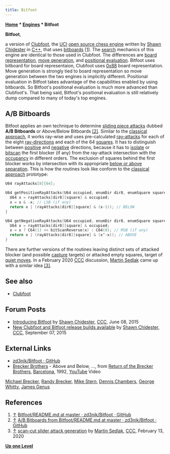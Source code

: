 ```yaml
---
title: Bitfoot
---
```

**[Home](Home "Home") * [Engines](Engines "Engines") * Bitfoot**

**Bitfoot**,

a version of [Clubfoot](Clubfoot "Clubfoot"), the [UCI](UCI "UCI") [open source chess engine](Category:Open_Source "Category:Open Source") written by [Shawn Chidester](Shawn_Chidester "Shawn Chidester") in [C++](Cpp "Cpp"), that uses [bitboards](Bitboards "Bitboards") <a id="cite-note-1" href="#cite-ref-1">[1]</a>. The [search](Search "Search") mechanics of this engine are identical to those used in Clubfoot. The differences are [board representation](Board_Representation "Board Representation"), [move generation](Move_Generation "Move Generation"), and [positional evaluation](Evaluation "Evaluation"). Bitfoot uses bitboard for board representaion, Clubfoot uses [0x88](0x88 "0x88") board representation. Move generation is strongly tied to board representation so move generation between the two engines is implicitly different. Positional evaluation in Bitfoot takes advantage of the capabilities enabled by using bitboards. So Bitfoot's positional evaluation is much more advanced than Clubfoot's. That being said, Bitfoot's positional evaluation is still relatively dump compared to many of today's top engines.

## A/B Bitboards

Bitfoot applies an own technique to determine [sliding piece attacks](Sliding_Piece_Attacks "Sliding Piece Attacks") dubbed **A/B Bitboards** or Above/Below Bitboards <a id="cite-note-2" href="#cite-ref-2">[2]</a>. Similar to the [classical approach](Classical_Approach "Classical Approach"), it works ray-wise and uses pre-calculated [ray-attacks](On_an_empty_Board#RayAttacks "On an empty Board") for each of the eight [ray-directions](Rays#RayDirections "Rays") and each of the 64 [squares](Squares "Squares"). It has to distinguish between [positive](On_an_empty_Board#PositiveRays "On an empty Board") and [negative](On_an_empty_Board#NegativeRays "On an empty Board") directions, because it has to [isolate](General_Setwise_Operations#LS1BIsolation "General Setwise Operations") or [bitscan](BitScan "BitScan") the first blocker (if any) from the ray-attack intersection with the [occupancy](Occupancy "Occupancy") in different orders. The exclusion of squares behind the first blocker works by intersection with its appropriate [below or above separation](General_Setwise_Operations#LS1BSeparation "General Setwise Operations"). This is how the routines look like conform to the [classical approach](Classical_Approach "Classical Approach") prototype:

```C++
U64 rayAttacks[8][64];

U64 getPositiveRayAttacks(U64 occupied, enumDir dir8, enumSquare square) {
  U64 x = rayAttacks[dir8][square] & occupied;
  x = x & -x; // LSB (if any)
  return x | (rayAttacks[dir8][square] & (x-1)); // BELOW
}

U64 getNegativeRayAttacks(U64 occupied, enumDir dir8, enumSquare square) {
  U64 x = rayAttacks[dir8][square] & occupied;
  x = x ? C64(1) << bitScanReverse(x) : C64(0); // MSB (if any)
  return x | (rayAttacks[dir8][square] & (x^-x)); // ABOVE
}

```

There are further versions of the routines leaving distinct sets of attacked blocker (and possible [capture](Captures "Captures") targets) or attacked empty squares, target of [quiet moves](Quiet_Moves "Quiet Moves"). In a February 2020 [CCC](CCC "CCC") discussion, [Martin Sedlak](Martin_Sedlak "Martin Sedlak") came up with a similar idea <a id="cite-note-3" href="#cite-ref-3">[3]</a>.

## See also

- [Clubfoot](Clubfoot "Clubfoot")

## Forum Posts

- [Introducing Bitfoot](http://www.talkchess.com/forum/viewtopic.php?t=56625) by [Shawn Chidester](Shawn_Chidester "Shawn Chidester"), [CCC](CCC "CCC"), June 08, 2015
- [New Clubfoot and Bitfoot release builds available](http://www.talkchess.com/forum/viewtopic.php?t=57536) by [Shawn Chidester](Shawn_Chidester "Shawn Chidester"), [CCC](CCC "CCC"), September 07, 2015

## External Links

- [zd3nik/Bitfoot · GitHub](https://github.com/zd3nik/Bitfoot)
- [Brecker Brothers](https://en.wikipedia.org/wiki/Brecker_Brothers) - Above and Below, ..., from [Return of the Brecker Brothers](<https://en.wikipedia.org/wiki/Return_of_the_Brecker_Brothers#Return_of_the_Brecker_Brothers_%E2%80%93_Live_in_Barcelona_(VHS)>), [Barcelona](https://en.wikipedia.org/wiki/Barcelona), 1992, [YouTube](https://en.wikipedia.org/wiki/YouTube) Video

[Michael Brecker](Category:Michael_Brecker "Category:Michael Brecker"), [Randy Brecker](Category:Randy_Brecker "Category:Randy Brecker"), [Mike Stern](Category:Mike_Stern "Category:Mike Stern"), [Dennis Chambers](Category:Dennis_Chambers "Category:Dennis Chambers"), [George Whitty](https://en.wikipedia.org/wiki/George_Whitty), [James Genus](https://en.wikipedia.org/wiki/James_Genus)

## References

1. <a id="cite-ref-1" href="#cite-note-1">↑</a> [Bitfoot/README.md at master · zd3nik/Bitfoot · GitHub](https://github.com/zd3nik/Bitfoot/blob/master/README.md)
1. <a id="cite-ref-2" href="#cite-note-2">↑</a> [A/B Bitboards from Bitfoot/README.md at master · zd3nik/Bitfoot · GitHub](https://github.com/zd3nik/Bitfoot/blob/master/README.md#ab-bitboards)
1. <a id="cite-ref-3" href="#cite-note-3">↑</a> [scan-cut slider attack generation](http://www.talkchess.com/forum3/viewtopic.php?f=7&t=73082) by [Martin Sedlak](Martin_Sedlak "Martin Sedlak"), [CCC](CCC "CCC"), February 13, 2020

**[Up one Level](Engines "Engines")**

